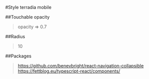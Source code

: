 #Style terradia mobile

##Touchable opacity
> opacity => 0.7
 
##Radius
> 10

##Packages
> https://github.com/benevbright/react-navigation-collapsible
> https://fettblog.eu/typescript-react/components/